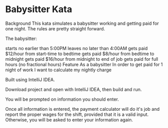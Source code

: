 # Babysitter Kata
Background
This kata simulates a babysitter working and getting paid for one night. The rules are pretty straight forward.

The babysitter:

starts no earlier than 5:00PM
leaves no later than 4:00AM
gets paid $12/hour from start-time to bedtime
gets paid $8/hour from bedtime to midnight
gets paid $16/hour from midnight to end of job
gets paid for full hours (no fractional hours)
Feature
As a babysitter
In order to get paid for 1 night of work
I want to calculate my nightly charge

Built using IntelliJ IDEA.

Download project and open with IntelliJ IDEA, then build and run.

You will be prompted on information you should enter.

Once all information is entered, the payment calculator will do it's job and report the proper wages for the shift, 
provided that it is a valid input. Otherwise, you will be asked to enter your information again.
